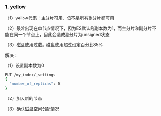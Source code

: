 ### 1. yellow

（1）yellow代表：主分片可用，但不是所有副分片都可用

（2）最常出现在单节点情况下，因为ES默认的副本数为1，而主分片和副分片不能在同一个节点上，因此会造成副分片为unsigned状态

（3）磁盘使用过载。磁盘使用超过设定百分比85%

解决：

（1）设置副本数为0
```bash
PUT /my_index/_settings
{
  "number_of_replicas": 0
}
```
（2）加入新的节点

（3）确认磁盘空间分配情况

